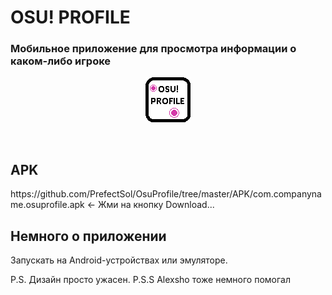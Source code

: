<h1>OSU! PROFILE</h1>

<h3>Мобильное приложение для просмотра информации о каком-либо игроке</h3>

<p align="center">
  <img src="https://github.com/PrefectSol/OsuProfile/blob/master/OsuProfile/OsuProfile.Android/Resources/drawable/icon.png" title="Тут должен быть имейдж">
</p>

</br>
<h2>APK</h2>
https://github.com/PrefectSol/OsuProfile/tree/master/APK/com.companyname.osuprofile.apk <- Жми на кнопку Download...
<h2>Немного о приложении</h2>
<p>
	Запускать на Android-устройствах или эмуляторе.
<p>

<p>
	P.S. Дизайн просто ужасен.
	P.S.S Alexsho тоже немного помогал
</p>